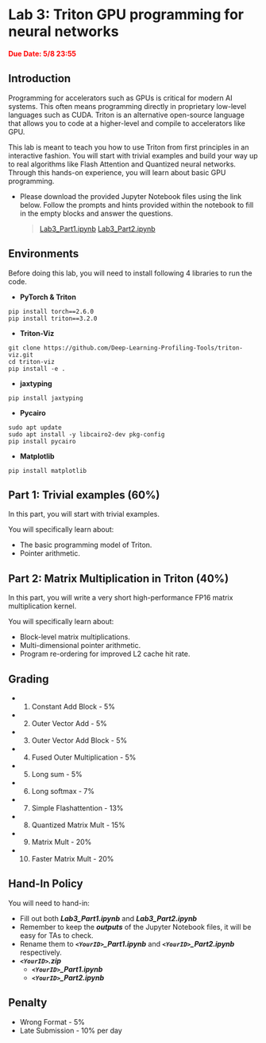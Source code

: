 # **Lab 3: Triton GPU programming for neural networks**

<span style="color:Red;">**Due Date: 5/8 23:55**</span>

## Introduction

Programming for accelerators such as GPUs is critical for modern AI systems. This often means programming directly in proprietary low-level languages such as CUDA. Triton is an alternative open-source language that allows you to code at a higher-level and compile to accelerators like GPU.

This lab is meant to teach you how to use Triton from first principles in an interactive fashion. You will start with trivial examples and build your way up to real algorithms like Flash Attention and Quantized neural networks. Through this hands-on experience, you will learn about basic GPU programming.

* Please download the provided Jupyter Notebook files using the link below.
Follow the prompts and hints provided within the notebook to fill in the empty blocks and answer the questions.

    > [Lab3_Part1.ipynb](https://drive.google.com/file/d/1gfqmgNv0LgaiFbshBcUAS4DJ8BOabP8k/view?usp=drive_link)
    > [Lab3_Part2.ipynb](https://drive.google.com/file/d/1ZOnQE4e6_SHfRqJNnQUp9644SGW6Q77s/view?usp=drive_link)
    
## Environments
Before doing this lab, you will need to install following 4 libraries to run the code.

* **PyTorch & Triton**
```
pip install torch==2.6.0
pip install triton==3.2.0
```

* **Triton-Viz**
```
git clone https://github.com/Deep-Learning-Profiling-Tools/triton-viz.git
cd triton-viz
pip install -e .
```

* **jaxtyping**
```
pip install jaxtyping
```

* **Pycairo**
```
sudo apt update
sudo apt install -y libcairo2-dev pkg-config
pip install pycairo
```

* **Matplotlib**
```
pip install matplotlib
```

## Part 1: Trivial examples (60%)
In this part, you will start with trivial examples. 

You will specifically learn about:

* The basic programming model of Triton.
* Pointer arithmetic.



## Part  2: Matrix Multiplication in Triton  (40%)

In this part, you will write a very short high-performance FP16 matrix multiplication kernel.

You will specifically learn about:

* Block-level matrix multiplications.
* Multi-dimensional pointer arithmetic.
* Program re-ordering for improved L2 cache hit rate.




## Grading

* 1. Constant Add Block - 5%
* 2. Outer Vector Add - 5%
* 3. Outer Vector Add Block - 5%
* 4. Fused Outer Multiplication - 5%
* 5. Long sum - 5%
* 6. Long softmax - 7%
* 7. Simple Flashattention - 13%
* 8. Quantized Matrix Mult - 15%
* 9. Matrix Mult - 20%
* 10.  Faster Matrix Mult - 20%


## Hand-In Policy

You will need to hand-in:
* Fill out both ***Lab3_Part1.ipynb*** and ***Lab3_Part2.ipynb***
* Remember to keep the ***outputs*** of the Jupyter Notebook files, it will be easy for TAs to check.
* Rename them to ***```<YourID>```_Part1.ipynb*** and ***```<YourID>```_Part2.ipynb*** respectively.
* ***```<YourID>```.zip***
  - ***```<YourID>```_Part1.ipynb***
  - ***```<YourID>```_Part2.ipynb***



## Penalty
* Wrong Format - 5%
* Late Submission - 10% per day


